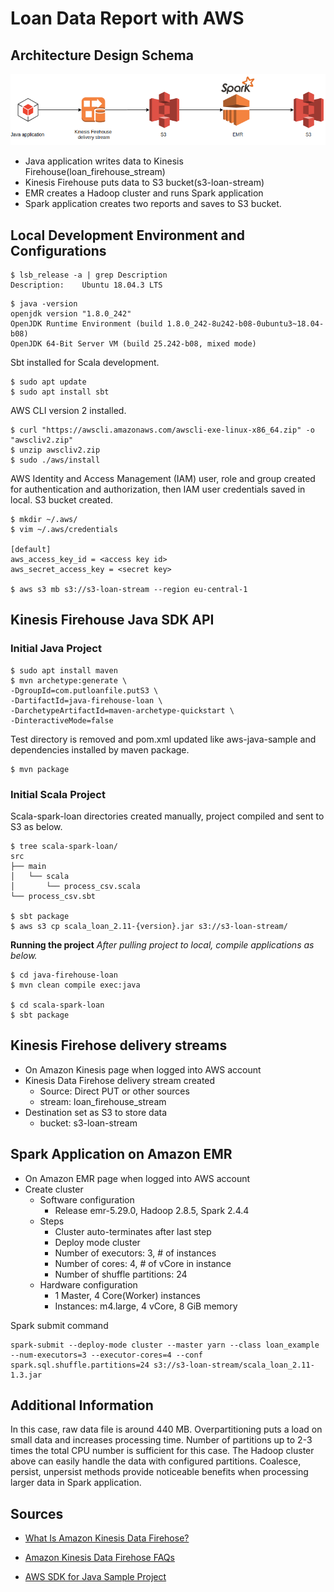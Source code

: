 # Loan Data Report with AWS

## Architecture Design Schema

![DesignSchema](docs/images/architecturaldesign.png)
+ Java application writes data to Kinesis Firehouse(loan_firehouse_stream)
+ Kinesis Firehouse puts data to S3 bucket(s3-loan-stream)
+ EMR creates a Hadoop cluster and runs Spark application
+ Spark application creates two reports and saves to S3 bucket.



## Local Development Environment and Configurations
```console
$ lsb_release -a | grep Description
Description:	Ubuntu 18.04.3 LTS
```

```console
$ java -version
openjdk version "1.8.0_242"
OpenJDK Runtime Environment (build 1.8.0_242-8u242-b08-0ubuntu3~18.04-b08)
OpenJDK 64-Bit Server VM (build 25.242-b08, mixed mode)
```
Sbt installed for Scala development.
```console
$ sudo apt update
$ sudo apt install sbt
```

AWS CLI version 2 installed.
```
$ curl "https://awscli.amazonaws.com/awscli-exe-linux-x86_64.zip" -o "awscliv2.zip"
$ unzip awscliv2.zip
$ sudo ./aws/install
```
AWS Identity and Access Management (IAM) user, role and group created for authentication and authorization, then IAM user credentials saved in local. S3 bucket created.
```console
$ mkdir ~/.aws/
$ vim ~/.aws/credentials

[default]
aws_access_key_id = <access key id>
aws_secret_access_key = <secret key>

$ aws s3 mb s3://s3-loan-stream --region eu-central-1
```
## Kinesis Firehouse Java SDK API

### Initial Java Project

```
$ sudo apt install maven
$ mvn archetype:generate \
-DgroupId=com.putloanfile.putS3 \
-DartifactId=java-firehouse-loan \
-DarchetypeArtifactId=maven-archetype-quickstart \
-DinteractiveMode=false
```

Test directory is removed and pom.xml updated like aws-java-sample and dependencies installed by maven package.

```
$ mvn package
```


### Initial Scala Project

Scala-spark-loan directories created manually, project compiled and sent to S3 as below. 
```console 
$ tree scala-spark-loan/
src
├── main
│   └── scala
│       └── process_csv.scala
└── process_csv.sbt

$ sbt package
$ aws s3 cp scala_loan_2.11-{version}.jar s3://s3-loan-stream/
```
**Running the project**
_After pulling project to local, compile applications as below._

```
$ cd java-firehouse-loan
$ mvn clean compile exec:java

$ cd scala-spark-loan
$ sbt package
```


## Kinesis Firehose delivery streams 
+ On Amazon Kinesis page when logged into AWS account
+ Kinesis Data Firehose delivery stream created
  - Source: Direct PUT or other sources
  - stream: loan_firehouse_stream
+ Destination set as S3 to store data
  - bucket: s3-loan-stream
  
 
## Spark Application on Amazon EMR
+ On Amazon EMR page when logged into AWS account
+ Create cluster
  - Software configuration
    * Release emr-5.29.0, Hadoop 2.8.5, Spark 2.4.4
  - Steps
    * Cluster auto-terminates after last step
    * Deploy mode cluster
    * Number of executors: 3, # of instances
    * Number of cores: 4, # of vCore in instance
    * Number of shuffle partitions: 24
  - Hardware configuration
    * 1 Master, 4 Core(Worker) instances
    * Instances: m4.large, 4 vCore, 8 GiB memory
 
Spark submit command
```
spark-submit --deploy-mode cluster --master yarn --class loan_example --num-executors=3 --executor-cores=4 --conf spark.sql.shuffle.partitions=24 s3://s3-loan-stream/scala_loan_2.11-1.3.jar
```

## Additional Information
In this case, raw data file is around 440 MB. Overpartitioning puts a load on small data and increases processing time. Number of partitions up to 2-3 times the total CPU number is sufficient for this case. The Hadoop cluster above can easily handle the data with configured partitions.
Coalesce, persist, unpersist methods provide noticeable benefits when processing larger data in Spark application.
  
## Sources

+ [What Is Amazon Kinesis Data Firehose?](https://docs.aws.amazon.com/firehose/latest/dev/what-is-this-service.html)

+ [Amazon Kinesis Data Firehose FAQs](https://aws.amazon.com/tr/kinesis/data-firehose/faqs/)

+ [AWS SDK for Java Sample Project](https://github.com/awslabs/aws-java-sample.git)


